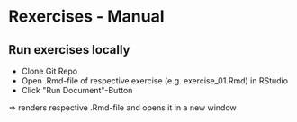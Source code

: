# Rexercises - Manual

## Run exercises locally
* Clone Git Repo
* Open .Rmd-file of respective exercise (e.g. exercise_01.Rmd) in RStudio
* Click "Run Document"-Button 

=> renders respective .Rmd-file and opens it in a new window
